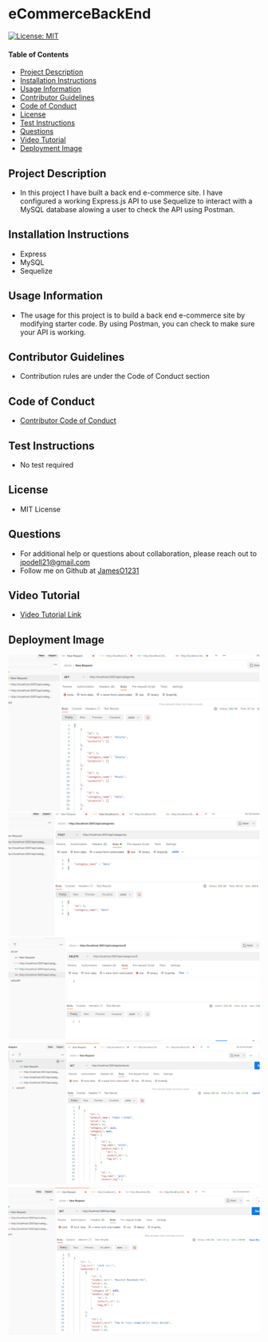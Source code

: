 # eCommerceBackEnd
[![License: MIT](https://img.shields.io/badge/License-MIT-yellow.svg)](https://opensource.org/licenses/MIT)
  
#### Table of Contents
* [Project Description](#project-description)
* [Installation Instructions](#installation-instructions)
* [Usage Information](#usage-information)
* [Contributor Guidelines](#contributor-guidelines)
* [Code of Conduct](#code-of-conduct)
* [License](#license)
* [Test Instructions](#test-instructions)
* [Questions](#questions)
* [Video Tutorial](#video-tutorial)
* [Deployment Image](#deployment-image)

## Project Description
* In this project I have built a back end e-commerce site. I have configured a working Express.js API to use Sequelize to interact with a MySQL database alowing a user to check the API using Postman.

## Installation Instructions
* Express
* MySQL
* Sequelize

## Usage Information
* The usage for this project is to build a back end e-commerce site by modifying starter code. By using Postman, you can check to make sure your API is working.

## Contributor Guidelines
* Contribution rules are under the Code of Conduct section

## Code of Conduct
* [Contributor Code of Conduct](https://www.contributor-covenant.org/version/2/0/code_of_conduct/code_of_conduct.md)

## Test Instructions
* No test required

## License
* MIT License

## Questions
* For additional help or questions about collaboration, please reach out to jpodell21@gmail.com
* Follow me on Github at [JamesO1231](http://github.com/JamesO1231)

## Video Tutorial
* [Video Tutorial Link](https://drive.google.com/file/d/1580ZBdtYruqbdLpNN0dQaVWBHhIYelWx/view)

## Deployment Image
![Alt text](./images/categoriesFirstImage.PNG)
![Alt text](./images/categoriesSecondImage.PNG)
![Alt text](./images/categoriesThirdImage.PNG)
![Alt text](./images/products.PNG)
![Alt text](./images/tags.PNG)